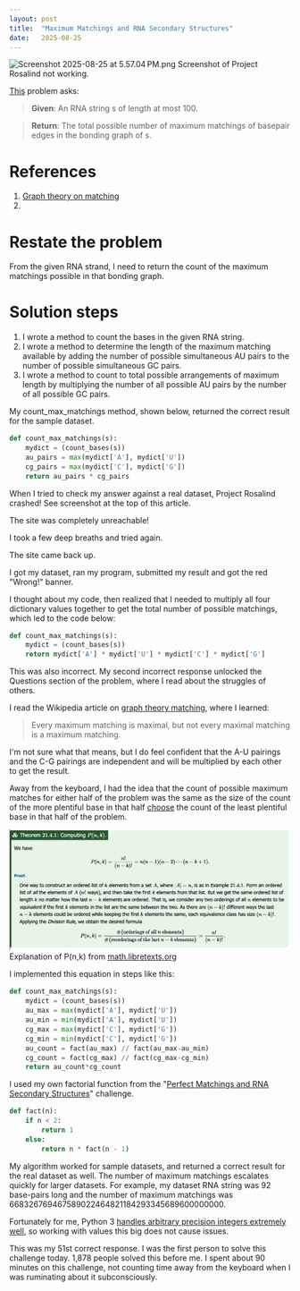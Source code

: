 ```yaml
---
layout: post
title:  "Maximum Matchings and RNA Secondary Structures"
date:   2025-08-25
---
```

![Screenshot 2025-08-25 at 5.57.04 PM.png](../assets/Screenshot%202025-08-25%20at%205.57.04%E2%80%AFPM.png)
Screenshot of Project Rosalind not working.

[This](https://rosalind.info/problems/mmch/) problem asks:

> **Given**: An RNA string s of length at most 100.

> **Return**: The total possible number of maximum matchings of basepair edges in the bonding graph of s.

<!--break-->

# References
1. [Graph theory on matching](https://en.wikipedia.org/wiki/Matching_(graph_theory)#Definition)
2. 

# Restate the problem
From the given RNA strand, I need to return the count of the maximum matchings possible in that bonding graph.

# Solution steps
1. I wrote a method to count the bases in the given RNA string.
2. I wrote a method to determine the length of the maximum matching available by adding the number of possible simultaneous AU pairs to the number of possible simultaneous GC pairs.
3. I wrote a method to count to total possible arrangements of maximum length by multiplying the number of all possible AU pairs by the number of all possible GC pairs.

My count_max_matchings method, shown below, returned the correct result for the sample dataset.
```python
def count_max_matchings(s):
    mydict = (count_bases(s))
    au_pairs = max(mydict['A'], mydict['U'])
    cg_pairs = max(mydict['C'], mydict['G'])
    return au_pairs * cg_pairs
```
When I tried to check my answer against a real dataset, Project Rosalind crashed! See screenshot at the top of this article.

The site was completely unreachable!

I took a few deep breaths and tried again.

The site came back up.

I got my dataset, ran my program, submitted my result and got the red "Wrong!" banner.

I thought about my code, then realized that I needed to multiply all four dictionary values together to get the total number of possible matchings, which led to the code below:
```python
def count_max_matchings(s):
    mydict = (count_bases(s))
    return mydict['A'] * mydict['U'] * mydict['C'] * mydict['G']
```
This was also incorrect. My second incorrect response unlocked the Questions section of the problem, where I read about the struggles of others.

I read the Wikipedia article on [graph theory matching](https://en.wikipedia.org/wiki/Matching_(graph_theory)#Definition), where I learned:
>Every maximum matching is maximal, but not every maximal matching is a maximum matching.

I'm not sure what that means, but I do feel confident that the A-U pairings and the C-G pairings are independent and will be multiplied by each other to get the result.

Away from the keyboard, I had the idea that the count of possible maximum matches for either half of the problem was the same as the size of the count of the more plentiful base in that half [choose](https://math.libretexts.org/Bookshelves/Combinatorics_and_Discrete_Mathematics/Elementary_Foundations%3A_An_Introduction_to_Topics_in_Discrete_Mathematics_(Sylvestre)/21%3A_Permutations/21.04%3A_Permutations_of_Subsets) the count of the least plentiful base in that half of the problem.

![choose.png](../assets/choose.png)
Explanation of P(n,k) from [math.libretexts.org](https://math.libretexts.org/Bookshelves/Combinatorics_and_Discrete_Mathematics/Elementary_Foundations%3A_An_Introduction_to_Topics_in_Discrete_Mathematics_(Sylvestre)/21%3A_Permutations/21.04%3A_Permutations_of_Subsets)

I implemented this equation in steps like this:
```python
def count_max_matchings(s):
    mydict = (count_bases(s))
    au_max = max(mydict['A'], mydict['U'])
    au_min = min(mydict['A'], mydict['U'])
    cg_max = max(mydict['C'], mydict['G'])
    cg_min = min(mydict['C'], mydict['G'])
    au_count = fact(au_max) // fact(au_max-au_min)
    cg_count = fact(cg_max) // fact(cg_max-cg_min)
    return au_count*cg_count
```

I used my own factorial function from the "[Perfect Matchings and RNA Secondary Structures](https://rosalind.info/problems/pmch/)" challenge.

```python
def fact(n):
    if n < 2:
        return 1
    else:
        return n * fact(n - 1)
```

My algorithm worked for sample datasets, and returned a correct result for the real dataset as well. The number of maximum matchings escalates quickly for larger datasets. For example, my dataset RNA string was 92 base-pairs long and the number of maximum matchings was 668326769467589022464821184293345689600000000.

Fortunately for me, Python 3 [handles arbitrary precision integers extremely well](https://www.askpython.com/python/examples/python-large-integer-handling), so working with values this big does not cause issues.

This was my 51st correct response. I was the first person to solve this challenge today. 1,878 people solved this before me. I spent about 90 minutes on this challenge, not counting time away from the keyboard when I was ruminating about it subconsciously.